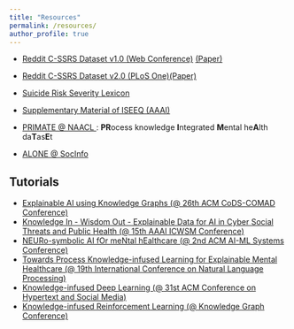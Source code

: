 ```yaml
---
title: "Resources"
permalink: /resources/
author_profile: true
---
```

* <a href= "https://zenodo.org/record/2667859#.YbalDcZOkd4">Reddit C-SSRS Dataset v1.0 (Web Conference)</a> <a href="https://scholarcommons.sc.edu/cgi/viewcontent.cgi?article=1002&context=aii_fac_pub">(Paper)</a>

* <a href= "https://zenodo.org/record/4543776#.YbamFcZOkd4">Reddit C-SSRS Dataset v2.0 (PLoS One)</a><a href="https://journals.plos.org/plosone/article?id=10.1371/journal.pone.0250448">(Paper)</a> 

* <a href="https://github.com/manasgaur/Knowledge-aware-Assessment-of-Severity-of-Suicide-Risk-for-Early-Intervention"> Suicide Risk Severity Lexicon</a>

* <a href="https://github.com/manasgaur/AAAI-22">Supplementary Material of ISEEQ (AAAI)</a> 

* <a href="https://github.com/primate-mh/Primate2022"> PRIMATE @ NAACL </a>: **PR**ocess knowledge **I**ntegrated **M**ental he**A**lth da**T**as**E**t

* <a href="https://arxiv.org/pdf/2008.06465.pdf"> ALONE @ SocInfo </a>

## Tutorials

* [Explainable AI using Knowledge Graphs (@ 26th ACM CoDS-COMAD Conference) ](https://aiisc.ai/xaikg/)
* [Knowledge In - Wisdom Out - Explainable Data for AI in Cyber Social Threats and Public Health (@ 15th AAAI ICWSM Conference)](https://aiisc.ai/kiwo-icwsm/)
* [NEURo-symbolic AI fOr meNtal hEalthcare (@ 2nd ACM AI-ML Systems Conference)](https://aiisc.ai/neurone/)
* [Towards Process Knowledge-infused Learning for Explainable Mental Healthcare (@ 19th International Conference on Natural Language Processing)](https://lcs2.in/ICON-2022/workshops.html)
* [Knowledge-infused Deep Learning (@ 31st ACM Conference on Hypertext and Social Media)](http://kidl2020.aiisc.ai/)
* [Knowledge-infused Reinforcement Learning (@ Knowledge Graph Conference)](https://aiisc.ai/kirl/)